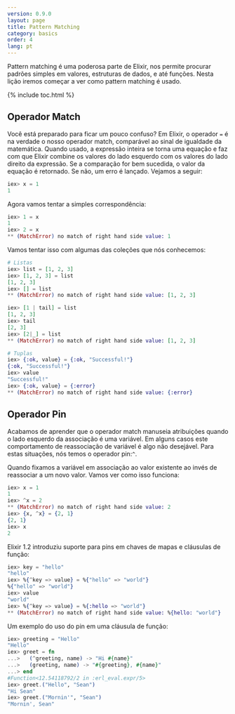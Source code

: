 ```yaml
---
version: 0.9.0
layout: page
title: Pattern Matching
category: basics
order: 4
lang: pt
---
```


Pattern matching é uma poderosa parte de Elixir, nos permite procurar padrões simples em valores, estruturas de dados, e até funções. Nesta lição iremos começar a ver como pattern matching é usado.

{% include toc.html %}

## Operador Match

Você está preparado para ficar um pouco confuso? Em Elixir, o operador `=` é na verdade o nosso operador match, comparável ao sinal de igualdade da matemática. Quando usado, a expressão inteira se torna uma equação e faz com que Elixir combine os valores do lado esquerdo com os valores do lado direito da expressão. Se a comparação for bem sucedida, o valor da equação é retornado. Se não, um erro é lançado. Vejamos a seguir:

```elixir
iex> x = 1
1
```

Agora vamos tentar a simples correspondência:

```elixir
iex> 1 = x
1
iex> 2 = x
** (MatchError) no match of right hand side value: 1
```

Vamos tentar isso com algumas das coleções que nós conhecemos:

```elixir
# Listas
iex> list = [1, 2, 3]
iex> [1, 2, 3] = list
[1, 2, 3]
iex> [] = list
** (MatchError) no match of right hand side value: [1, 2, 3]

iex> [1 | tail] = list
[1, 2, 3]
iex> tail
[2, 3]
iex> [2|_] = list
** (MatchError) no match of right hand side value: [1, 2, 3]

# Tuplas
iex> {:ok, value} = {:ok, "Successful!"}
{:ok, "Successful!"}
iex> value
"Successful!"
iex> {:ok, value} = {:error}
** (MatchError) no match of right hand side value: {:error}
```

## Operador Pin

Acabamos de aprender que o operador match manuseia atribuições quando o lado esquerdo da associação é uma variável. Em alguns casos este comportamento de reassociação de variável é algo não desejável. Para estas situações, nós temos o operador pin:`^`.

Quando fixamos a variável em associação ao valor existente ao invés de reassociar a um novo valor. Vamos ver como isso funciona:

```elixir
iex> x = 1
1
iex> ^x = 2
** (MatchError) no match of right hand side value: 2
iex> {x, ^x} = {2, 1}
{2, 1}
iex> x
2
```
Elixir 1.2 introduziu suporte para pins em chaves de mapas e cláusulas de função:

```elixir
iex> key = "hello"
"hello"
iex> %{^key => value} = %{"hello" => "world"}
%{"hello" => "world"}
iex> value
"world"
iex> %{^key => value} = %{:hello => "world"}
** (MatchError) no match of right hand side value: %{hello: "world"}
```

Um exemplo do uso do pin em uma cláusula de função:

```elixir
iex> greeting = "Hello"
"Hello"
iex> greet = fn
...>   (^greeting, name) -> "Hi #{name}"
...>   (greeting, name) -> "#{greeting}, #{name}"
...> end
#Function<12.54118792/2 in :erl_eval.expr/5>
iex> greet.("Hello", "Sean")
"Hi Sean"
iex> greet.("Mornin'", "Sean")
"Mornin', Sean"
```
